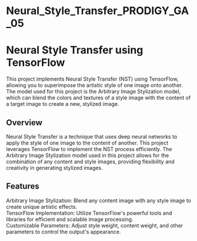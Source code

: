 # Neural_Style_Transfer_PRODIGY_GA_05
# Neural Style Transfer using TensorFlow
This project implements Neural Style Transfer (NST) using TensorFlow, allowing you to superimpose the artistic style of one image onto another. The model used for this project is the Arbitrary Image Stylization model, which can blend the colors and textures of a style image with the content of a target image to create a new, stylized image.
## Overview
Neural Style Transfer is a technique that uses deep neural networks to apply the style of one image to the content of another. This project leverages TensorFlow to implement the NST process efficiently. The Arbitrary Image Stylization model used in this project allows for the combination of any content and style images, providing flexibility and creativity in generating stylized images.
## Features
Arbitrary Image Stylization: Blend any content image with any style image to create unique artistic effects.
<br>
TensorFlow Implementation: Utilize TensorFlow's powerful tools and libraries for efficient and scalable image processing.
<br>
Customizable Parameters: Adjust style weight, content weight, and other parameters to control the output's appearance.
